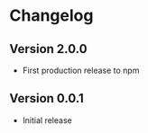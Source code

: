 # Changelog

## Version 2.0.0

* First production release to npm

## Version 0.0.1

* Initial release
